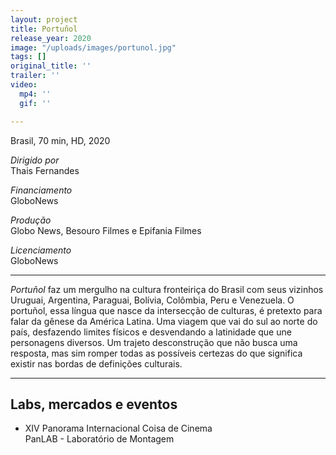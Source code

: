 ```yaml
---
layout: project
title: Portuñol
release_year: 2020
image: "/uploads/images/portunol.jpg"
tags: []
original_title: ''
trailer: ''
video:
  mp4: ''
  gif: ''

---
```

Brasil, 70 min, HD, 2020

_Dirigido por_  
Thais Fernandes

_Financiamento_  
GloboNews

_Produção_  
Globo News, Besouro Filmes e Epifania Filmes

_Licenciamento_  
GloboNews

***

_Portuñol_ faz um mergulho na cultura fronteiriça do Brasil com seus vizinhos Uruguai, Argentina, Paraguai, Bolívia, Colômbia, Peru e Venezuela. O portuñol, essa língua que nasce da intersecção de culturas, é pretexto para falar da gênese da América Latina. Uma viagem que vai do sul ao norte do país, desfazendo limites físicos e desvendando a latinidade que une personagens diversos. Um trajeto desconstrução que não busca uma resposta, mas sim romper todas as possíveis certezas do que significa existir nas bordas de definições culturais.

***

## Labs, mercados e eventos

* XIV Panorama Internacional Coisa de Cinema  
  PanLAB - Laboratório de Montagem